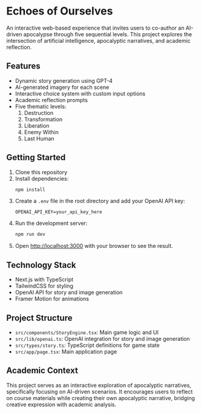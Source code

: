 # Echoes of Ourselves

An interactive web-based experience that invites users to co-author an AI-driven apocalypse through five sequential levels. This project explores the intersection of artificial intelligence, apocalyptic narratives, and academic reflection.

## Features

- Dynamic story generation using GPT-4
- AI-generated imagery for each scene
- Interactive choice system with custom input options
- Academic reflection prompts
- Five thematic levels:
  1. Destruction
  2. Transformation
  3. Liberation
  4. Enemy Within
  5. Last Human

## Getting Started

1. Clone this repository
2. Install dependencies:
   ```bash
   npm install
   ```
3. Create a `.env` file in the root directory and add your OpenAI API key:
   ```
   OPENAI_API_KEY=your_api_key_here
   ```
4. Run the development server:
   ```bash
   npm run dev
   ```
5. Open [http://localhost:3000](http://localhost:3000) with your browser to see the result.

## Technology Stack

- Next.js with TypeScript
- TailwindCSS for styling
- OpenAI API for story and image generation
- Framer Motion for animations

## Project Structure

- `src/components/StoryEngine.tsx`: Main game logic and UI
- `src/lib/openai.ts`: OpenAI integration for story and image generation
- `src/types/story.ts`: TypeScript definitions for game state
- `src/app/page.tsx`: Main application page

## Academic Context

This project serves as an interactive exploration of apocalyptic narratives, specifically focusing on AI-driven scenarios. It encourages users to reflect on course materials while creating their own apocalyptic narrative, bridging creative expression with academic analysis.
